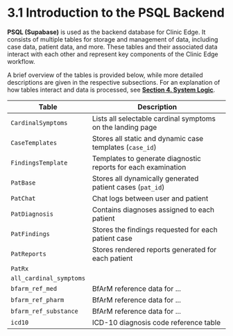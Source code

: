 # 3.1 Introduction to the PSQL Backend

**PSQL (Supabase)** is used as the backend database for Clinic Edge. It consists of multiple tables for storage and management of data, including case data, patient data, and more. These tables and their associated data interact with each other and represent key components of the Clinic Edge workflow.

A brief overview of the tables is provided below, while more detailed descriptions are given in the respective subsections. For an explanation of how tables interact and data is processed, see [**Section 4. System Logic**](../4_1_system_logic.md).

| Table                   | Description                                                                  |
|-------------------------|------------------------------------------------------------------------------|
| `CardinalSymptoms`      | Lists all selectable cardinal symptoms on the landing page                   |
| `CaseTemplates`         | Stores all static and dynamic case templates (`case_id`)                     |
| `FindingsTemplate`      | Templates to generate diagnostic reports for each examination                |
| `PatBase`               | Stores all dynamically generated patient cases (`pat_id`)                    |
| `PatChat`               | Chat logs between user and patient                                           |
| `PatDiagnosis`          | Contains diagnoses assigned to each patient                                  |
| `PatFindings`           | Stores the findings requested for each patient case                          |
| `PatReports`            | Stores rendered reports generated for each patient                           |
| `PatRx`                 |                                                                              |
| `all_cardinal_symptoms` |                                                                              |
| `bfarm_ref_med`         | BfArM reference data for ...                                                 |
| `bfarm_ref_pharm`       | BfArM reference data for ...                                                 |
| `bfarm_ref_substance`   | BfArM reference data for ...                                                 |
| `icd10`                 | ICD-10 diagnosis code reference table                                        |


